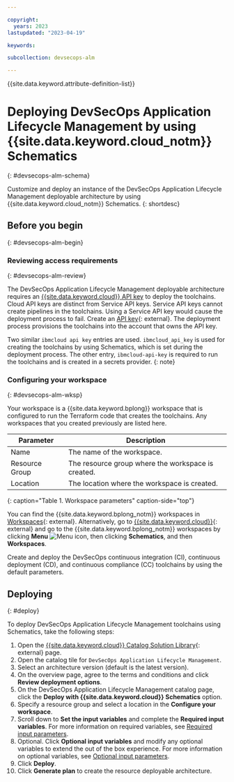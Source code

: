 ```yaml
---

copyright:
  years: 2023
lastupdated: "2023-04-19"

keywords:

subcollection: devsecops-alm

---
```


{{site.data.keyword.attribute-definition-list}}

# Deploying DevSecOps Application Lifecycle Management by using {{site.data.keyword.cloud_notm}} Schematics
{: #devsecops-alm-schema}

Customize and deploy an instance of the DevSecOps Application Lifecycle Management deployable architecture by using {{site.data.keyword.cloud_notm}} Schematics.
{: shortdesc}

## Before you begin
{: #devsecops-alm-begin}

### Reviewing access requirements
{: #devsecops-alm-review}

The DevSecOps Application Lifecycle Management deployable architecture requires an [{{site.data.keyword.cloud}} API key](/docs/account?topic=account-manapikey) to deploy the toolchains. Cloud API keys are distinct from Service API keys. Service API keys cannot create pipelines in the toolchains. Using a Service API key would cause the deployment process to fail. Create an [API key](https://cloud.ibm.com/iam/apikeys){: external}. The deployment process provisions the toolchains into the account that owns the API key. 

Two similar `ibmcloud api key` entries are used. `ibmcloud_api_key` is used for creating the toolchains by using Schematics, which is set during the deployment process. The other entry, `ibmcloud-api-key` is required to run the toolchains and is created in a secrets provider.
{: note}

### Configuring your workspace
{: #devsecops-alm-wksp}

Your workspace is a {{site.data.keyword.bplong}} workspace that is configured to run the Terraform code that creates the toolchains. Any workspaces that you created previously are listed here.

| Parameter | Description | 
|------|-------------|
|Name |The name of the workspace.|
|Resource Group|The resource group where the workspace is created.|
|Location|The location where the workspace is created.|
{: caption="Table 1. Workspace parameters" caption-side="top"}

You can find the {{site.data.keyword.bplong_notm}} workspaces in [Workspaces](https://cloud.ibm.com/schematics/workspaces){: external}. Alternatively, go to [{{site.data.keyword.cloud}}](https://cloud.ibm.com){: external} and go to the {{site.data.keyword.bplong_notm}} workspaces by clicking **Menu** ![Menu icon](../icons/icon_hamburger.svg), then clicking **Schematics**, and then **Workspaces**. 

Create and deploy the DevSecOps continuous integration (CI), continuous deployment (CD), and continuous compliance (CC) toolchains by using the default parameters.

## Deploying
{: #deploy}

To deploy DevSecOps Application Lifecycle Management toolchains using Schematics, take the following steps:

1. Open the [{{site.data.keyword.cloud}} Catalog Solution Library](https://cloud.ibm.com/catalog){: external} page. 
1. Open the catalog tile for `DevSecOps Application Lifecycle Management`.
1. Select an architecture version (default is the latest version).
1. On the overview page, agree to the terms and conditions and click **Review deployment options**.
1. On the DevSecOps Application Lifecycle Management catalog page, click the **Deploy with {{site.data.keyword.cloud}} Schematics** option.
1. Specify a resource group and select a location in the **Configure your workspace**.
1. Scroll down to **Set the input variables** and complete the **Required input variables**. For more information on required variables, see [Required input parameters](/docs/devsecops-alm?topic=devsecops-alm-devsecops-alm-vars#devsecops-alm-min). 
1. Optional. Click **Optional input variables** and modify any optional variables to extend the out of the box experience. For more information on optional variables, see [Optional input parameters](/docs/devsecops-alm?topic=devsecops-alm-devsecops-alm-vars#devsecops-alm-opt). 
1. Click **Deploy**.
1. Click **Generate plan** to create the resource deployable architecture.


